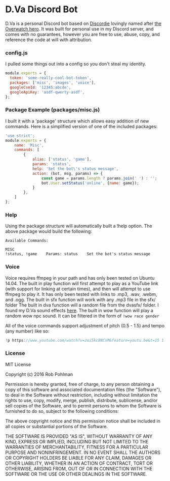 # D.Va Discord Bot

D.Va is a personal Discord bot based on [Discordie] lovingly named after [the Overwatch hero].
It was built for personal use in my Discord server, and comes with no guarantees, however you are free to use, abuse, copy, and reference the code at will with attribution.


### config.js
I pulled some things out into a config so you don't steal my identity.
```javascript
module.exports = {
  token: 'some-really-cool-bot-token',
  packages: ['misc', 'images', 'voice'],
  googleCseId: '12345:abcde',
  googleApiKey: 'asdf-qwerty-asdf',
};
```

### Package Example (packages/misc.js)
I built it with a 'package' structure which allows easy addition of new commands.
Here is a simplified version of one of the included packages:
```javascript
'use strict';
module.exports = {
    name: 'Misc',
    commands: [
        {
            alias: ['status', 'game'],
            params: 'status',
            help: 'Set the bot\'s status message',
            action: (bot, msg, params) => {
                const game = params.length ? params.join(' ') : '';
                bot.User.setStatus('online', {name: game});
            }
        },
    ]
};
```

### Help
Using the package structure will automatically built a !help option. The above package would build the following:
```
Available Commands:

MISC
!status, !game    Params: status    Set the bot's status message
```

### Voice
Voice requires ffmpeg in your path and has only been tested on Ubuntu 14.04.
The built in play function will first attempt to play as a YouTube link (with support for linking at certain times), and then will attempt to use ffmpeg to play it. It has only been tested with links to .mp3, .wav, .webm, and .ogg. 
The built in sfx function will work with any .mp3 file in the sfx/ folder
The built in dva function will a random file from the dvasfx/ folder. I found my D.Va sound effects [here].
The built in wow function will play a random wow npc sound. It can be filtered in the form of `!wow race gender`

All of the voice commands support adjustment of pitch (0.5 - 1.5) and tempo (any number) like so:
```javascript
!p https://www.youtube.com/watch?v=zoi5kc8NCsM&feature=youtu.be&t=15 1.25 0.75
```


### License
MIT License

Copyright (c) 2016 Rob Pohlman

Permission is hereby granted, free of charge, to any person obtaining a copy
of this software and associated documentation files (the "Software"), to deal
in the Software without restriction, including without limitation the rights
to use, copy, modify, merge, publish, distribute, sublicense, and/or sell
copies of the Software, and to permit persons to whom the Software is
furnished to do so, subject to the following conditions:

The above copyright notice and this permission notice shall be included in all
copies or substantial portions of the Software.

THE SOFTWARE IS PROVIDED "AS IS", WITHOUT WARRANTY OF ANY KIND, EXPRESS OR
IMPLIED, INCLUDING BUT NOT LIMITED TO THE WARRANTIES OF MERCHANTABILITY,
FITNESS FOR A PARTICULAR PURPOSE AND NONINFRINGEMENT. IN NO EVENT SHALL THE
AUTHORS OR COPYRIGHT HOLDERS BE LIABLE FOR ANY CLAIM, DAMAGES OR OTHER
LIABILITY, WHETHER IN AN ACTION OF CONTRACT, TORT OR OTHERWISE, ARISING FROM,
OUT OF OR IN CONNECTION WITH THE SOFTWARE OR THE USE OR OTHER DEALINGS IN THE
SOFTWARE.

   [Discordie]: <https://github.com/qeled/discordie>
   [the Overwatch hero]: <https://playoverwatch.com/en-us/heroes/dva/>
   [here]: <https://www.reddit.com/r/Overwatch/comments/47zlhi/sound_files_organized_sort_of_come_get_some/>
